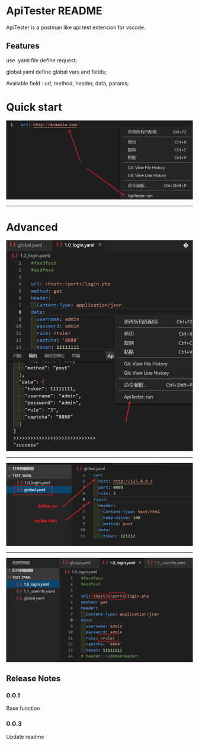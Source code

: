 # ApiTester README

ApiTester is a postman like api test extension for vscode.

## Features
use .yaml file define request;

global.yaml define global vars and fields;

Available field : url, method, header, data, params;

# Quick start
![Quick start](images/quick_start.png)

-------------
# Advanced

![How to use](images/apitester_run.png)

-------------

![define global](images/define.png)

-------------

![use variables](images/use_variables.png)


## Release Notes


### 0.0.1

Base function

### 0.0.3

Update readme

